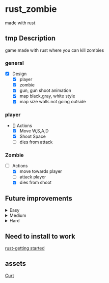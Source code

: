 # rust_zombie
 made with rust
## tmp Description 
game made with rust where you can kill zombies
### general
- [x] Design
    - [x] player
    - [x] zombie
    - [x] gun, gun shoot animation
    - [x] map black,gray, white style
    - [x] map size walls not going outside

### player
- [] Actions
  - [x] Move  W,S,A,D
  - [x] Shoot Space
  - [ ] dies from attack

### Zombie
- [ ] Actions
  - [x] move towards player
  - [ ] attack player
  - [x] dies from shoot

## Future improvements
<details>
<summary>Easy </summary>

- Health for zombie and player
- Name
- Button F options
    - Pause the game
    - new game
    - quit the game
- points system like (you killed this many zombies or timing how long you survived)
- damage on player take specific amount of health
- temp score board (disappears after restart of game) (button?)
- Design
    - place to write your name visuals
    - Map design
    - health pack
    - Damage animation
    - Score visual
    - visual for F-options
    - score board visual
    - on and off sound
- Sound
    - gun sound
    - game music
    - zombie sound
    - death sound human and zombie
</details>

<details>
<summary>Medium </summary>

- damage on Zombie take specific amount of health
- packs
    - health
    - gun ammo
- dirent kind of guns

- play it in the browser
    - see how to set up in browser
- local save cookies 

- Design 
    - packs
    - gender
        - male and female player
        - male and female zombies
    - new guns design
    - death animation
    - kill animation
    - update start menu 
        - name
        - gender
</details>

<details>
<summary>Hard</summary>

- setting upp multiplayer online
- save to a score board (idea for no free use form to send to server )
- Design
    - create character
</details>

## Need to install to work
[rust-getting started](https://www.rust-lang.org/learn/get-started)


## assets
[Curt](https://opengameart.org/content/zombie-rpg-sprites)